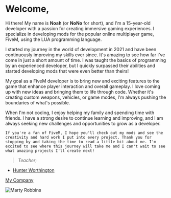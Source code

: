 # Welcome,


Hi there! My name is **Noah** (or **NoNo** for short), and I'm a 15-year-old developer with a passion for creating immersive gaming experiences. I specialize in developing mods for the popular online multiplayer game, FiveM, using the LUA programming language.

I started my journey in the world of development in 2021 and have been continuously improving my skills ever since. It's amazing to see how far I've come in just a short amount of time. I was taught the basics of programming by an experienced developer, but I quickly surpassed their abilities and started developing mods that were even better than theirs!

My goal as a FiveM developer is to bring new and exciting features to the game that enhance player interaction and overall gameplay. I love coming up with new ideas and bringing them to life through code. Whether it's creating custom weapons, vehicles, or game modes, I'm always pushing the boundaries of what's possible.

When I'm not coding, I enjoy helping my family and spending time with friends. I have a strong desire to continue learning and improving, and I am always seeking new challenges and opportunities to grow as a developer.

`If you're a fan of FiveM, I hope you'll check out my mods and see the creativity and hard work I put into every project. Thank you for stopping by and taking the time to read a little bit about me. I'm excited to see where this journey will take me and I can't wait to see what amazing projects I'll create next!`

> _Teacher_; 
+ [Hunter Worthington](https://github.com/HunterDevelopment)

[My Company](https://www.huntermodifications.org)


![Marty Robbins](https://media.discordapp.net/attachments/1063610536538939512/1071337543460724768/Marty_1.png?width=240&height=240)
